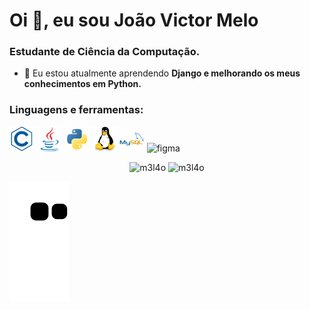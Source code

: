 <h1 align="left">Oi 👋, eu sou João Victor Melo</h1>
<h3 align="left">Estudante de Ciência da Computação.</h3>

- 🌱 Eu estou atualmente aprendendo **Django e melhorando os meus conhecimentos em Python.**

</p>
<h3 align="left">Linguagens e ferramentas:</h3>
<p align="left"><img src="https://raw.githubusercontent.com/devicons/devicon/master/icons/c/c-line.svg" alt="c" width="40" height="40"/>  <img src="https://raw.githubusercontent.com/devicons/devicon/master/icons/java/java-original.svg" alt="java" width="40" height="40"/>  <img src="https://raw.githubusercontent.com/devicons/devicon/master/icons/python/python-original.svg" alt="python" width="40" height="40"/> <img src="https://raw.githubusercontent.com/devicons/devicon/master/icons/linux/linux-original.svg" alt="linux" width="40" height="40"/> <img src="https://raw.githubusercontent.com/devicons/devicon/master/icons/mysql/mysql-original-wordmark.svg" alt="mysql" width="40" height="40"/> <img src="https://www.vectorlogo.zone/logos/figma/figma-icon.svg" alt="figma" width="40" height="40"/>  </p>


<p align = "center">
<img height = "180em" src="https://github-readme-stats.vercel.app/api?username=m3l4o&show_icons=true&locale=en&theme=blue-green" alt="m3l4o"/>
<img height = "180em" src="https://github-readme-stats.vercel.app/api/top-langs?username=m3l4o&show_icons=true&locale=en&layout=compact&theme=blue-green" alt="m3l4o" />
</p>


<img src="https://raw.githubusercontent.com/m3l4o/m3l4o/output/github-contribution-grid-snake.svg" />

